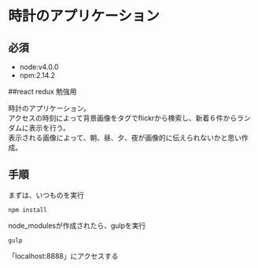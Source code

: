 # 時計のアプリケーション

## 必須
* node:v4.0.0
* npm:2.14.2

##react redux 勉強用
  
時計のアプリケーション。  
アクセスの時刻によって背景画像をタグでflickrから検索し、新着６件からランダムに表示を行う。  
表示される画像によって、朝、昼、夕、夜が画像的に伝えられないかと思い作成。  

## 手順
まずは、いつものを実行

```
npm install
```

node_modulesが作成されたら、gulpを実行

```
gulp
```

「localhost:8888」にアクセスする